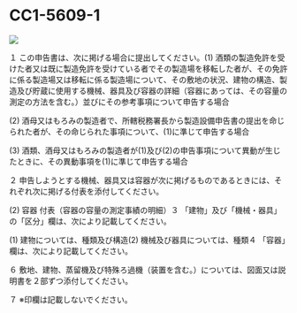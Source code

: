 # CC1-5609-1

![](https://www.nta.go.jp/tmp/eee8fd26-2b6e-4318-a370-6576cd4ed149/images/2ddff2443743eceda070a766c6850a98233546972d685f669fdd74ead93c7c59.jpg)

１ この申告書は、次に掲げる場合に提出してください。(1) 酒類の製造免許を受けた者又は既に製造免許を受けている者でその製造場を移転した者が、その免許に係る製造場又は移転に係る製造場について、その敷地の状況、建物の構造、製造及び貯蔵に使用する機械、器具及び容器の詳細（容器にあっては、その容量の測定の方法を含む。）並びにその参考事項について申告する場合

(2) 酒母又はもろみの製造者で、所轄税務署長から製造設備申告書の提出を命じられた者が、その命じられた事項について、(1)に準じて申告する場合

(3) 酒類、酒母又はもろみの製造者が(1)及び(2)の申告事項について異動が生じたときに、その異動事項を(1)に準じて申告する場合

２ 申告しようとする機械、器具又は容器が次に掲げるものであるときには、それぞれ次に掲げる付表を添付してください。

(2) 容器 付表（容器の容量の測定事績の明細）３ 「建物」及び「機械・器具」の「区分」欄は、次により記載してください。

(1) 建物については、種類及び構造(2) 機械及び器具については、種類４ 「容器」欄は、次により記載してください。

６ 敷地、建物、蒸留機及び特殊ろ過機（装置を含む。）については、図面又は説明書を２部ずつ添付してください。

７ ※印欄は記載しないでください。